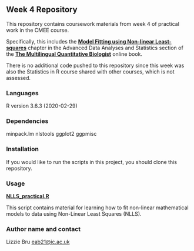 ## **Week 4 Repository**

This repository contains coursework materials from week 4 of practical work in the CMEE course.

Specifically, this includes the [**Model Fitting using Non-linear Least-squares**](https://mhasoba.github.io/TheMulQuaBio/notebooks/20-ModelFitting-NLLS.html) chapter in the Advanced Data Analyses and Statistics section of the  [**The Multilingual Quantitative Biologist**](https://mhasoba.github.io/TheMulQuaBio/intro.html) online book.

There is no additional code pushed to this repository since this week was also the Statistics in R course shared with other courses, which is not assessed.


### **Languages**

R version 3.6.3 (2020-02-29)


### **Dependencies** 

minpack.lm
nlstools
ggplot2
ggpmisc


### **Installation**

If you would like to run the scripts in this project, you should clone this repository.


### **Usage**

[**NLLS_practical.R**](code/NLLS_practical.R)

This script contains material for learning how to fit non-linear mathematical models to data using Non-Linear Least Squares (NLLS).


### **Author name and contact**

Lizzie Bru
eab21@ic.ac.uk
